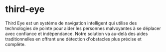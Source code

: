 # third-eye
Third Eye est un système de navigation intelligent qui utilise des technologies de pointe pour aider les personnes malvoyantes à se déplacer avec confiance et indépendance. Notre solution va au-delà des aides traditionnelles en offrant une détection d'obstacles plus précise et complète.
